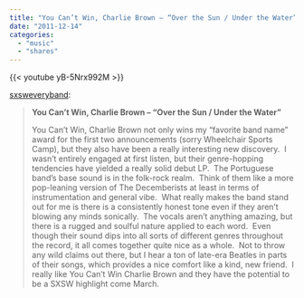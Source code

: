 ```yaml
---
title: "You Can’t Win, Charlie Brown – “Over the Sun / Under the Water”"
date: "2011-12-14"
categories:
  - "music"
  - "shares"
---
```


{{< youtube yB-5Nrx992M >}}

[sxsweveryband](http://operationeveryband.com/post/13696340206):

> **You Can’t Win, Charlie Brown – “Over the Sun / Under the Water”**
>
> You Can’t Win, Charlie Brown not only wins my “favorite band name” award for the first two announcements (sorry Wheelchair Sports Camp), but they also have been a really interesting new discovery.  I wasn’t entirely engaged at first listen, but their genre-hopping tendencies have yielded a really solid debut LP.  The Portuguese band’s base sound is in the folk-rock realm.  Think of them like a more pop-leaning version of The Decemberists at least in terms of instrumentation and general vibe.  What really makes the band stand out for me is there is a consistently honest tone even if they aren’t blowing any minds sonically.  The vocals aren’t anything amazing, but there is a rugged and soulful nature applied to each word.  Even though their sound dips into all sorts of different genres throughout the record, it all comes together quite nice as a whole.  Not to throw any wild claims out there, but I hear a ton of late-era Beatles in parts of their songs, which provides a nice comfort like a kind, new friend.  I really like You Can’t Win Charlie Brown and they have the potential to be a SXSW highlight come March.

